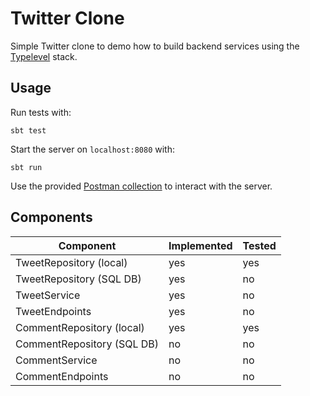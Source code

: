 # Twitter Clone

Simple Twitter clone to demo how to build backend services using the [Typelevel](https://typelevel.org/) stack.

## Usage

Run tests with:

```
sbt test
```

Start the server on `localhost:8080` with:

```
sbt run
```

Use the provided [Postman collection](postman/TwitterClone.postman_collection.json) to interact with the server.

## Components

| Component                  | Implemented | Tested |
|----------------------------|-------------|--------|
| TweetRepository (local)    | yes         | yes    |
| TweetRepository (SQL DB)   | yes         | no     | 
| TweetService               | yes         | no     |
| TweetEndpoints             | yes         | no     |
| CommentRepository (local)  | yes         | yes    |
| CommentRepository (SQL DB) | no          | no     |
| CommentService             | no          | no     |
| CommentEndpoints           | no          | no     |
